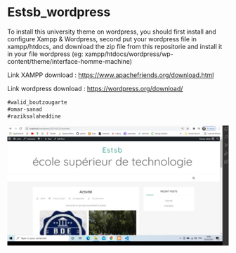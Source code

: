 # Estsb_wordpress
To install this university theme on wordpress, you should first install and configure Xampp & Wordpress, second put your wordpress file in xampp/htdocs, and download the zip file from this repositorie and install it in your file wordpress (eg: xampp/htdocs/wordpress/wp-content/theme/interface-homme-machine)


Link XAMPP download : https://www.apachefriends.org/download.html

Link wordpress download : https://wordpress.org/download/


    #walid_boutzougarte
    #omar-sanad
    #raziksalaheddine
    
   ![](screen/1.jpeg)


